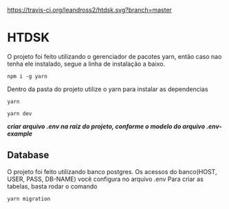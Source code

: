 https://travis-ci.org/leandross2/htdsk.svg?branch=master

# HTDSK

O projeto foi feito utilizando o gerenciador de pacotes yarn, então caso nao tenha ele instalado, segue a linha de instalação a baixo.

```
npm i -g yarn
```

Dentro da pasta do projeto utilize o yarn para instalar as dependencias

```
yarn

yarn dev
```

***criar arquivo .env na raiz do projeto, conforme o modelo do arquivo .env-example***

## Database

O projeto foi feito utilizando banco postgres.
Os acessos do banco(HOST, USER, PASS, DB-NAME) você configura no arquivo .env
Para criar as tabelas, basta rodar o comando

```
yarn migration
```
